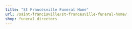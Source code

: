 ```yaml
---
title: "St Francesville Funeral Home"
url: /saint-francisville/st-francesville-funeral-home/
shop: funeral directors
---
```

